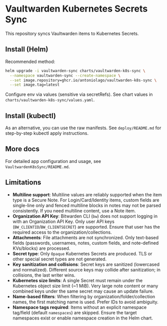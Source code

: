 # Vaultwarden Kubernetes Secrets Sync

This repository syncs Vaultwarden items to Kubernetes Secrets.

## Install (Helm)

Recommended method:

```bash
helm upgrade -i vaultwarden-sync charts/vaultwarden-k8s-sync \
  --namespace vaultwarden-sync --create-namespace \
  --set image.repository=ghcr.io/antoniolago/vaultwarden-k8s-sync \
  --set image.tag=latest
```

Configure env via values (sensitive via secretRefs). See chart values in `charts/vaultwarden-k8s-sync/values.yaml`.

## Install (kubectl)

As an alternative, you can use the raw manifests. See `deploy/README.md` for step-by-step kubectl apply instructions.

## More docs

For detailed app configuration and usage, see `VaultwardenK8sSync/README.md`.

## Limitations

- **Multiline support**: Multiline values are reliably supported when the item type is a Secure Note. For Login/Card/Identity items, custom fields are single-line only and fenced multiline blocks in notes may not be parsed consistently. If you need multiline content, use a Note item.
- **Organization API Key**: Bitwarden CLI (`bw`) does not support logging in with an Organization API Key. Only user API keys (`BW_CLIENTID`/`BW_CLIENTSECRET`) are supported. Ensure that user has the required access to the organization/collections.
- **Attachments**: File attachments are not synchronized. Only text-based fields (passwords, usernames, notes, custom fields, and note-defined KVs/blocks) are processed.
- **Secret type**: Only `Opaque` Kubernetes Secrets are produced. TLS or other special secret types are not generated.
- **Key sanitization and collisions**: Secret keys are sanitized (lowercased and normalized). Different source keys may collide after sanitization; in collisions, the last writer wins.
- **Kubernetes size limits**: A single Secret must remain under the Kubernetes object size limit (~1 MiB). Very large note content or many combined keys under the same secret may cause an update failure.
- **Name-based filters**: When filtering by organization/folder/collection names, the first matching name is used. Prefer IDs to avoid ambiguity.
- **Namespace tags required**: Items without an explicit namespace tag/field (default `namespaces`) are skipped. Ensure the target namespaces exist or enable namespace creation in the Helm chart.